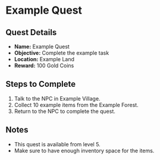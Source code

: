 # Example Quest

## Quest Details

- **Name:** Example Quest
- **Objective:** Complete the example task
- **Location:** Example Land
- **Reward:** 100 Gold Coins

## Steps to Complete

1. Talk to the NPC in Example Village.
2. Collect 10 example items from the Example Forest.
3. Return to the NPC to complete the quest.

## Notes

- This quest is available from level 5.
- Make sure to have enough inventory space for the items.
